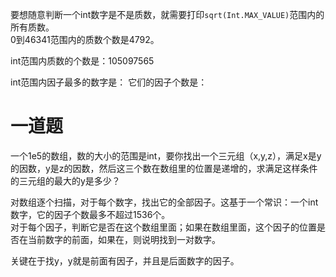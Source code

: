 要想随意判断一个int数字是不是质数，就需要打印`sqrt(Int.MAX_VALUE)`范围内的所有质数。  
0到46341范围内的质数个数是4792。  

int范围内质数的个数是：105097565

int范围内因子最多的数字是：
它们的因子个数是：



# 一道题
一个1e5的数组，数的大小的范围是int，要你找出一个三元组（x,y,z），满足x是y的因数，y是z的因数，然后这三个数在数组里的位置是递增的，求满足这样条件的三元组的最大的y是多少？

对数组逐个扫描，对于每个数字，找出它的全部因子。这基于一个常识：一个int数字，它的因子个数最多不超过1536个。  
对于每个因子，判断它是否在这个数组里面；如果在数组里面，这个因子的位置是否在当前数字的前面，如果在，则说明找到一对数字。  

关键在于找y，y就是前面有因子，并且是后面数字的因子。  

